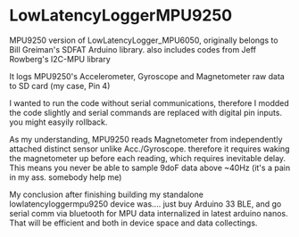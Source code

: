 # LowLatencyLoggerMPU9250
MPU9250 version of LowLatencyLogger_MPU6050, originally belongs to Bill Greiman's SDFAT Arduino library.
also includes codes from Jeff Rowberg's I2C-MPU library 

It logs MPU9250's Accelerometer, Gyroscope and Magnetometer raw data to SD card (my case, Pin 4)

I wanted to run the code without serial communications, therefore I modded the code slightly and serial commands are replaced with digital pin inputs. you might easyily rollback.

As my understanding, MPU9250 reads Magnetometer from independently attached distinct sensor unlike Acc./Gyroscope. therefore it requires waking the magnetometer up before each reading, which requires inevitable delay. This means you never be able to sample 9doF data above ~40Hz (it's a pain in my ass. somebody help me)

My conclusion after finishing building my standalone lowlatencyloggermpu9250 device was.... just buy Arduino 33 BLE, and go serial comm via bluetooth for MPU data internalized in latest arduino nanos. That will be efficient and both in device space and data collectings.

